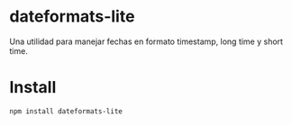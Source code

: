 # dateformats-lite

Una utilidad para manejar fechas en formato timestamp, long time y short time.

# Install

```bash
npm install dateformats-lite
```